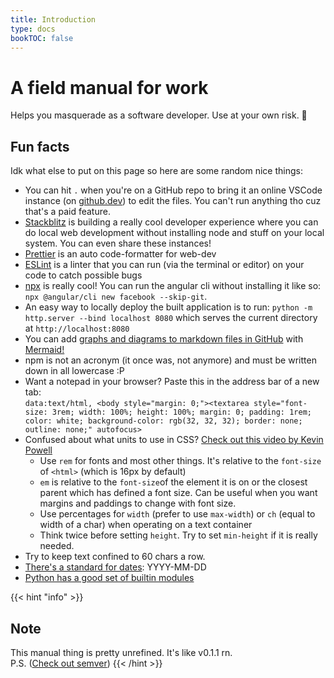 ```yaml
---
title: Introduction
type: docs
bookTOC: false
---
```


# A field manual for work
Helps you masquerade as a software developer. Use at your own risk. 🍊

## Fun facts
Idk what else to put on this page so here are some random nice things:
* You can hit `.` when you're on a GitHub repo to bring it an online VSCode instance (on [github.dev](https://github.dev)) to edit the files. You can't run anything tho cuz that's a paid feature.
* [Stackblitz](https://stackblitz.com) is building a really cool developer experience where you can do local web development without installing node and stuff on your local system. You can even share these instances!
* [Prettier](https://prettier.io/) is an auto code-formatter for web-dev
* [ESLint](https://eslint.org/) is a linter that you can run (via the terminal or editor) on your code to catch possible bugs
* [npx](https://nodejs.dev/learn/the-npx-nodejs-package-runner/) is really cool! You can run the angular cli without installing it like so: `npx @angular/cli new facebook --skip-git`.
* An easy way to locally deploy the built application is to run: `python -m http.server --bind localhost 8080` which serves the current directory at `http://localhost:8080`
* You can add [graphs and diagrams to markdown files in GitHub](https://github.blog/2022-02-14-include-diagrams-markdown-files-mermaid/) with [Mermaid!](https://mermaid-js.github.io/mermaid/#/)
* npm is not an acronym (it once was, not anymore) and must be written down in all lowercase :P
* Want a notepad in your browser? Paste this in the address bar of a new tab:  
`data:text/html, <body style="margin: 0;"><textarea style="font-size: 3rem; width: 100%; height: 100%; margin: 0; padding: 1rem; color: white; background-color: rgb(32, 32, 32); border: none; outline: none;" autofocus>`
* Confused about what units to use in CSS? [Check out this video by Kevin Powell](https://www.youtube.com/watch?v=N5wpD9Ov_To)
    * Use `rem` for fonts and most other things. It's relative to the `font-size` of `<html>` (which is 16px by default)
    * `em` is relative to the `font-size`of the element it is on or the closest parent which has defined a font size. Can be useful when you want margins and paddings to change with font size.
    * Use percentages for `width` (prefer to use `max-width`) or `ch` (equal to width of a char) when operating on a text container
    * Think twice before setting `height`. Try to set `min-height` if it is really needed.
* Try to keep text confined to 60 chars a row.
* [There's a standard for dates](https://www.iso.org/iso-8601-date-and-time-format.html): YYYY-MM-DD
* [Python has a good set of builtin modules](https://docs.python.org/3/py-modindex.html)

{{< hint "info" >}}
## Note
This manual thing is pretty unrefined. It's like v0.1.1 rn.  
P.S. ([Check out semver](https://semver.org/))
{{< /hint >}}